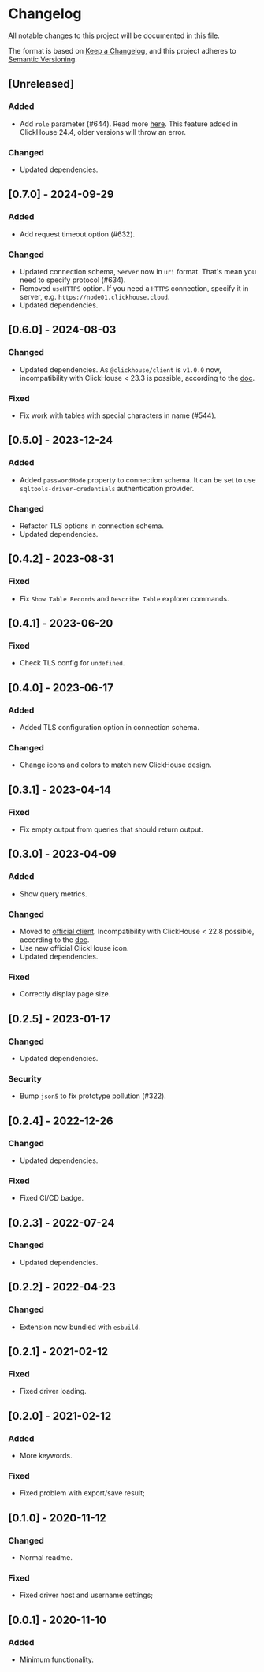 # Changelog

All notable changes to this project will be documented in this file.

The format is based on [Keep a Changelog](https://keepachangelog.com/en/1.0.0/),
and this project adheres to [Semantic Versioning](https://semver.org/spec/v2.0.0.html).

## [Unreleased]

### Added

- Add `role` parameter (#644). Read more [here](https://clickhouse.com/docs/en/interfaces/http#setting-role-with-query-parameters).
  This feature added in ClickHouse 24.4, older versions will throw an error.

### Changed

- Updated dependencies.

## [0.7.0] - 2024-09-29

### Added

- Add request timeout option (#632).

### Changed

- Updated connection schema, `Server` now in `uri` format. That's mean you need
  to specify protocol (#634).
- Removed `useHTTPS` option. If you need a `HTTPS` connection,
  specify it in server, e.g. `https://node01.clickhouse.cloud`.
- Updated dependencies.

## [0.6.0] - 2024-08-03

### Changed

- Updated dependencies. As `@clickhouse/client` is `v1.0.0` now, incompatibility
  with ClickHouse < 23.3 is possible, according to the [doc](https://clickhouse.com/docs/en/integrations/language-clients/javascript#compatibility-with-clickhouse).

### Fixed

- Fix work with tables with special characters in name (#544).

## [0.5.0] - 2023-12-24

### Added

- Added `passwordMode` property to connection schema. It can be set to use
  `sqltools-driver-credentials` authentication provider.

### Changed

- Refactor TLS options in connection schema.
- Updated dependencies.

## [0.4.2] - 2023-08-31

### Fixed

- Fix `Show Table Records` and `Describe Table` explorer commands.

## [0.4.1] - 2023-06-20

### Fixed

- Check TLS config for `undefined`.

## [0.4.0] - 2023-06-17

### Added

- Added TLS configuration option in connection schema.

### Changed

- Change icons and colors to match new ClickHouse design.

## [0.3.1] - 2023-04-14

### Fixed

- Fix empty output from queries that should return output.

## [0.3.0] - 2023-04-09

### Added

- Show query metrics.

### Changed

- Moved to [official client](https://github.com/Clickhouse/clickhouse-js).
  Incompatibility with ClickHouse < 22.8 possible, according to the
  [doc](https://clickhouse.com/docs/en/integrations/language-clients/javascript#compatibility-with-clickhouse).
- Use new official ClickHouse icon.
- Updated dependencies.

### Fixed

- Correctly display page size.

## [0.2.5] - 2023-01-17

### Changed

- Updated dependencies.

### Security

- Bump `json5` to fix prototype pollution (#322).

## [0.2.4] - 2022-12-26

### Changed

- Updated dependencies.

### Fixed

- Fixed CI/CD badge.

## [0.2.3] - 2022-07-24

### Changed

- Updated dependencies.

## [0.2.2] - 2022-04-23

### Changed

- Extension now bundled with `esbuild`.

## [0.2.1] - 2021-02-12

### Fixed

- Fixed driver loading.

## [0.2.0] - 2021-02-12

### Added

- More keywords.

### Fixed

- Fixed problem with export/save result;

## [0.1.0] - 2020-11-12

### Changed

- Normal readme.

### Fixed

- Fixed driver host and username settings;

## [0.0.1] - 2020-11-10

### Added

- Minimum functionality.
